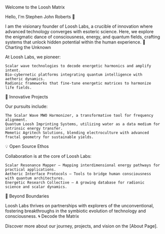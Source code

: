 Welcome to the Loosh Matrix

Hello, I'm Stephen John Roberts 👋

I am the visionary founder of Loosh Labs, a crucible of innovation where advanced technology converges with esoteric science. Here, we explore the enigmatic dance of consciousness, energy, and quantum fields, crafting systems that unlock hidden potential within the human experience.
🚀 Charting the Unknown

At Loosh Labs, we pioneer:

    Scalar wave technologies to decode energetic harmonics and amplify intent.
    Bio-cybernetic platforms integrating quantum intelligence with aetheric dynamics.
    Radionic frameworks that fine-tune energetic matrices to harmonize life fields.

🌌 Innovative Projects

Our pursuits include:

    The Scalar Wave MWO Harmonizer, a transformative tool for frequency alignment.
    Quantum Loosh Imprinting Systems, utilizing water as a data medium for intrinsic energy transfer.
    Memetic Agritech Solutions, blending electroculture with advanced fractal geometry for sustainable yields.

💡 Open Source Ethos

Collaboration is at the core of Loosh Labs:

    Scalar Resonance Mapper – Mapping interdimensional energy pathways for practical applications.
    Aetheric Interface Protocols – Tools to bridge human consciousness with quantum architectures.
    Energetic Research Collective – A growing database for radionic science and scalar dynamics.

🔭 Beyond Boundaries

Loosh Labs thrives on partnerships with explorers of the unconventional, fostering breakthroughs in the symbiotic evolution of technology and consciousness.
🌀 Decode the Matrix

Discover more about our journey, projects, and vision on the [About Page].
